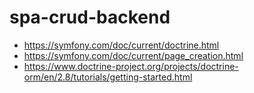 # spa-crud-backend

* https://symfony.com/doc/current/doctrine.html
* https://symfony.com/doc/current/page_creation.html
* https://www.doctrine-project.org/projects/doctrine-orm/en/2.8/tutorials/getting-started.html